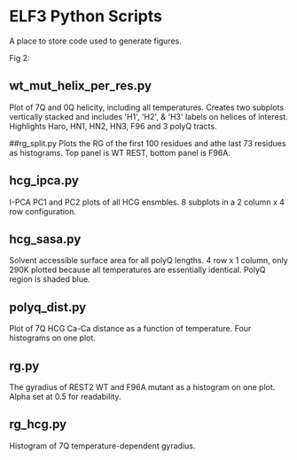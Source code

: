 # ELF3 Python Scripts
A place to store code used to generate figures.

Fig 2:
## wt_mut_helix_per_res.py
Plot of 7Q and 0Q helicity, including all temperatures. Creates two subplots vertically stacked and includes 'H1', 'H2', & 'H3' labels on helices of interest. Highlights Haro, HN1, HN2, HN3, F96 and 3 polyQ tracts.

##rg_split.py
Plots the RG of the first 100 residues and athe last 73 residues as histograms. Top panel is WT REST, bottom panel is F96A.

## hcg_ipca.py
I-PCA PC1 and PC2 plots of all HCG ensmbles. 8 subplots in a 2 column x 4 row configuration.

## hcg_sasa.py
Solvent accessible surface area for all polyQ lengths. 4 row x 1 column, only 290K plotted because all temperatures are essentially identical. 
PolyQ region is shaded blue.

## polyq_dist.py
Plot of 7Q HCG Ca-Ca distance as a function of temperature. Four histograms on one plot.

## rg.py
The gyradius of REST2 WT and F96A mutant as a histogram on one plot. Alpha set at 0.5 for readability.

## rg_hcg.py
Histogram of 7Q temperature-dependent gyradius. 
